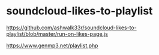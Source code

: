 # soundcloud-likes-to-playlist

https://github.com/ashwalk33r/soundcloud-likes-to-playlist/blob/master/run-on-likes-page.js

https://www.genmp3.net/playlist.php
